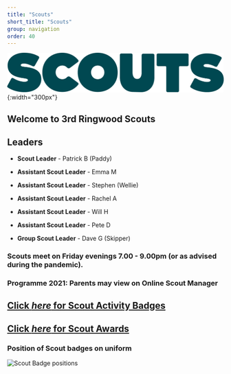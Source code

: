 ```yaml
---
title: "Scouts"
short_title: "Scouts"
group: navigation
order: 40
---
```


![](/assets/img/scouts/Scouts_RGB_green.png){:width="300px"}

## Welcome to 3rd Ringwood Scouts

## Leaders

- **Scout Leader** - Patrick B (Paddy)

- **Assistant Scout Leader** - Emma M

- **Assistant Scout Leader** - Stephen (Wellie)

- **Assistant Scout Leader** - Rachel A

- **Assistant Scout Leader** - Will H

- **Assistant Scout Leader** - Pete D

- **Group Scout Leader** - Dave G (Skipper)

### Scouts meet on Friday evenings 7.00 - 9.00pm (or as advised during the pandemic).

### Programme 2021: Parents may view on Online Scout Manager

## [Click *here* for Scout Activity Badges](https://www.scouts.org.uk/scouts/activity-badges/)

## [Click *here* for Scout Awards](https://www.scouts.org.uk/scouts/awards/)

### Position of Scout badges on uniform

![Scout Badge positions](https://cms.scouts.org.uk/media/15131/4-scouts_uniform-diagrams_sept2021_portrait.png)
